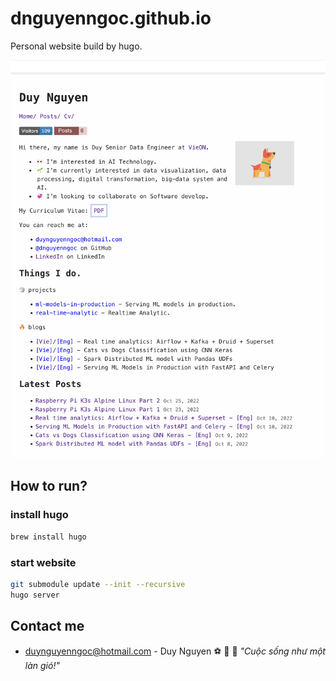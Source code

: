 # dnguyenngoc.github.io
Personal website build by hugo.

![](/docs/web.png)


## How to run?

### install hugo
```sh
brew install hugo
```
### start website

```sh
git submodule update --init --recursive
hugo server
```

## Contact me

- duynguyenngoc@hotmail.com - Duy Nguyen  :soccer: :christmas_tree: :basketball: *"Cuộc sống như một làn gió!"*
